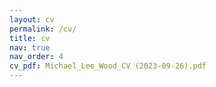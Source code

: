 ```yaml
---
layout: cv
permalink: /cv/
title: cv
nav: true
nav_order: 4
cv_pdf: Michael_Lee_Wood_CV (2023-09-26).pdf
---
```


